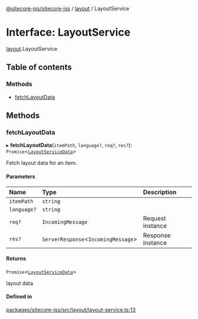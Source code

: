 [@sitecore-jss/sitecore-jss](../README.md) / [layout](../modules/layout.md) / LayoutService

# Interface: LayoutService

[layout](../modules/layout.md).LayoutService

## Table of contents

### Methods

- [fetchLayoutData](layout.LayoutService.md#fetchlayoutdata)

## Methods

### fetchLayoutData

▸ **fetchLayoutData**(`itemPath`, `language?`, `req?`, `res?`): `Promise`\<[`LayoutServiceData`](layout.LayoutServiceData.md)\>

Fetch layout data for an item.

#### Parameters

| Name | Type | Description |
| :------ | :------ | :------ |
| `itemPath` | `string` |  |
| `language?` | `string` |  |
| `req?` | `IncomingMessage` | Request instance |
| `res?` | `ServerResponse`\<`IncomingMessage`\> | Response instance |

#### Returns

`Promise`\<[`LayoutServiceData`](layout.LayoutServiceData.md)\>

layout data

#### Defined in

[packages/sitecore-jss/src/layout/layout-service.ts:13](https://github.com/Sitecore/jss/blob/727314bee/packages/sitecore-jss/src/layout/layout-service.ts#L13)
